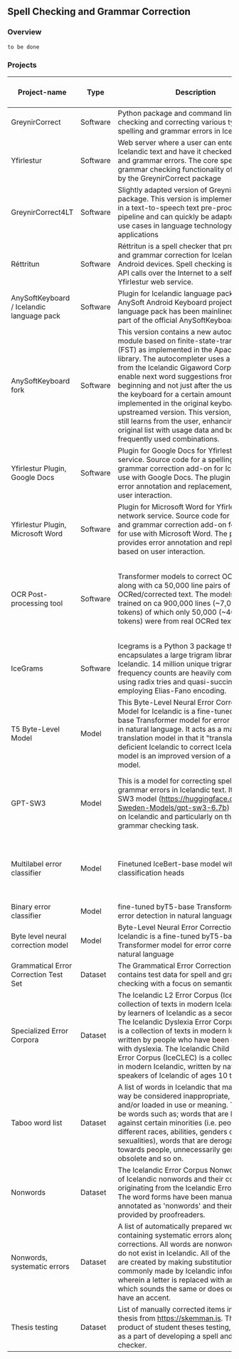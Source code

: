 ## Spell Checking and Grammar Correction

### Overview

`to be done`

### Projects

| Project-name | Type | <div style="width:350px"/> Description | <div style="width:100px"/> Location | Last update (05.24) | Status | Buildable | Model reproducable ? | Comment |
|--------------|------|-------------|----------|---------------------|--------|-----------|----------------------|---------|
| GreynirCorrect | Software | Python package and command line tool for checking and correcting various types of spelling and grammar errors in Icelandic text. | [GitHub](https://github.com/icelandic-lt/GreynirCorrect)<br>[Clarin.is](http://hdl.handle.net/20.500.12537/270) | 7 months | - | - | - | - |
| Yfirlestur | Software | Web server where a user can enter or submit Icelandic text and have it checked for spelling and grammar errors. The core spelling and grammar checking functionality of is provided by the GreynirCorrect package | [GitHub](https://github.com/icelandic-lt/Yfirlestur)<br>[Clarin.is](http://hdl.handle.net/20.500.12537/266) | 22.09 | - | - | - | - |
| GreynirCorrect4LT | Software | Slightly adapted version of GreynirCorrect package. This version is implemented for use in a text-to-speech text pre-processing pipeline and can quickly be adapted to other use cases in language technology applications | [GitHub](https://github.com/icelandic-lt/GreynirCorrect4LT) | 2 years | - | - | - | - |
| Réttritun | Software | Réttritun is a spell checker that provides spell and grammar correction for Icelandic on Android devices. Spell checking is made via API calls over the Internet to a self-hosted Yfirlestur web service. | [GitHub](https://github.com/icelandic-lt/simacorrect) | 2 years | - | - | - | - |
| AnySoftKeyboard / Icelandic language pack | Software | Plugin for Icelandic language pack for the AnySoft Android Keyboard project. This language pack has been mainlined and is now part of the official AnySoftKeyboard. | [GitHub](https://github.com/AnySoftKeyboard/AnySoftKeyboard) | 2 weeks | - | - | - | Upstreamed work to Anysoft Keyboard |
| AnySoftKeyboard fork | Software | This version contains a new autocompleter module based on finite-state-transducers (FST) as implemented in the Apache Lucene library. The autocompleter uses a bigram list from the Icelandic Gigaword Corpus (ICG) to enable next word suggestions from the beginning and not just after the user has used the keyboard for a certain amount of time, as implemented in the original keyboard and upstreamed version. This version, however, still learns from the user, enhancing the original list with usage data and boosting frequently used combinations. | [GitHub](https://github.com/grammatek/AnySoftKeyboard/tree/v1.0.0-gt)<br>[Clarin.is](http://hdl.handle.net/20.500.12537/290) | 22.10 | - | - | - | move fork over from Grammatek to Icelandic-Lt |
| Yfirlestur Plugin, Google Docs | Software | Plugin for Google Docs for Yfirlestur network service. Source code for a spelling and grammar correction add-on for Icelandic, for use with Google Docs. The plugin provides error annotation and replacement, based on user interaction. | [GitHub](https://github.com/icelandic-lt/Yfirlestur-Docs)<br>[Clarin.is](http://hdl.handle.net/20.500.12537/288) | 22.09 | - | - | - | - |
| Yfirlestur Plugin, Microsoft Word | Software | Plugin for Microsoft Word for Yfirlestur network service. Source code for a spelling and grammar correction add-on for Icelandic, for use with Microsoft Word. The plugin provides error annotation and replacement, based on user interaction. | [GitHub](https://github.com/icelandic-lt/Yfirlestur-Word)<br>[Clarin.is](http://hdl.handle.net/20.500.12537/289) | 22.09 | - | - | - | - |
| OCR Post-processing tool | Software | Transformer models to correct OCR errors, along with ca 50,000 line pairs of OCRed/corrected text. The models were trained on ca 900,000 lines (~7,000,000 tokens) of which only 50,000 (~400,000 tokens) were from real OCRed texts. | [GitHub](https://github.com/icelandic-lt/ocr-post-processing)<br>[Clarin.is](http://hdl.handle.net/20.500.12537/271) | 22.10 | - | - | - | Git-lfs problems when downloading because of quota problems, need to manually fix |
| IceGrams | Software | Icegrams is a Python 3 package that encapsulates a large trigram library for Icelandic. 14 million unique trigrams and their frequency counts are heavily compressed using radix tries and quasi-succinct indices employing Elias-Fano encoding. | [GitHub](https://github.com/icelandic-lt/Icegrams)<br>[Clarin.is](http://hdl.handle.net/20.500.12537/80) | 2 years | - | - | - | - |
| T5 Byte-Level Model | Model | This Byte-Level Neural Error Correction Model for Icelandic is a fine-tuned byT5-base Transformer model for error correction in natural language. It acts as a machine translation model in that it "translates" from deficient Icelandic to correct Icelandic. The model is an improved version of a previous model.  | [Clarin.is](http://hdl.handle.net/20.500.12537/324) | 24.03 | - | - | NO | No training / dataset preparation / evaluation scripts. Results not reproducable |
| GPT-SW3 | Model | This is a model for correcting spelling and grammar errors in Icelandic text. It is a GPT-SW3 model (https://huggingface.co/AI-Sweden-Models/gpt-sw3-6.7b) finetuned on Icelandic and particularly on the spell and grammar checking task. | [Clarin.is](http://hdl.handle.net/20.500.12537/326) | 1 months | - | - | NO | No training / dataset preparation / evaluation scripts. Results not reproducable |
| Multilabel error classifier | Model | Finetuned IceBert-base model with classification heads | [Clarin.is](http://hdl.handle.net/20.500.12537/183) | 22.01 | Experimental | - | NO | Usage of IceBert (AGPLv3) is not compatible with Project Goal |
| Binary error classifier | Model | fine-tuned byT5-base Transformer model for error detection in natural language | [Clarin.is](http://hdl.handle.net/20.500.12537/256) | 22.09 | - | - | NO | - |
| Byte level neural correction model | Model | Byte-Level Neural Error Correction Model for Icelandic is a fine-tuned byT5-base Transformer model for error correction in natural language | [Clarin.is](http://hdl.handle.net/20.500.12537/255) | 1 years | - | - | NO | - |
| Grammatical Error Correction Test Set | Dataset | The Grammatical Error Correction Test Set contains test data for spell and grammar checking with a focus on semantic analysis. | [Clarin.is](http://hdl.handle.net/20.500.12537/320) | 23.12 | - | - | - | - |
| Specialized Error Corpora | Dataset | The Icelandic L2 Error Corpus (IceL2EC) is a collection of texts in modern Icelandic, written by learners of Icelandic as a second language. The Icelandic Dyslexia Error Corpus (IceDEC) is a collection of texts in modern Icelandic, written by people who have been diagnosed with dyslexia. The Icelandic Child Language Error Corpus (IceCLEC) is a collection of texts in modern Icelandic, written by native speakers of Icelandic of ages 10 to 15. | [GitHub](https://github.com/icelandic-lt/iceErrorCorpusSpecialized)<br>[Clarin.is](http://hdl.handle.net/20.500.12537/280)<br>[Clarin.is](http://hdl.handle.net/20.500.12537/281)<br>[Clarin.is](http://hdl.handle.net/20.500.12537/133) | 2 years | - | - | - | - |
| Taboo word list | Dataset | A list of words in Icelandic that may in some way be considered inappropriate, taboo and/or loaded in use or meaning. These can be words such as; words that are biased against certain minorities (i.e. people of different races, abilities, genders or sexualities), words that are derogatory towards people, unnecessarily gendered, obsolete and so on. | [GitHub](https://github.com/icelandic-lt/iceTaboo)<br>[Clarin.is](http://hdl.handle.net/20.500.12537/64) | 4 years | - | - | - | - |
| Nonwords | Dataset | The Icelandic Error Corpus Nonwords is a list of Icelandic nonwords and their corrections, originating from the Icelandic Error Corpus. The word forms have been manually annotated as 'nonwords' and their corrections provided by proofreaders. | [Clarin.is](http://hdl.handle.net/20.500.12537/63) | 20.09 | - | - | - | - |
| Nonwords, systematic errors | Dataset | A list of automatically prepared word forms containing systematic errors along with their corrections. All words are nonwords, i.e. they do not exist in Icelandic. All of the word forms are created by making substitutions commonly made by Icelandic informants, wherein a letter is replaced with another letter which sounds the same or does or does not have an accent. | [Clarin.is](http://hdl.handle.net/20.500.12537/50) | 20.09 | - | - | - | - |
| Thesis testing | Dataset | List of manually corrected items in a student thesis from https://skemman.is. The list is a product of student theses testing, carried out as a part of developing a spell and grammar checker. | [Clarin.is](http://hdl.handle.net/20.500.12537/258) | 22.10 | - | - | - | - |